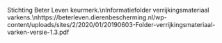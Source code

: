 Stichting Beter Leven keurmerk.\nInformatiefolder verrijkingsmateriaal varkens.\nhttps://beterleven.dierenbescherming.nl/wp-content/uploads/sites/2/2020/01/20190603-Folder-verrijkingsmateriaal-varken-versie-1.3.pdf